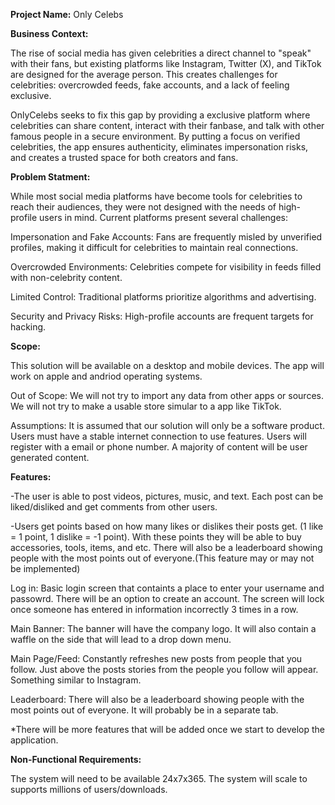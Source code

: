 **Project Name:** Only Celebs
  

**Business Context:**

The rise of social media has given celebrities a direct channel to "speak" with their fans, but existing platforms like Instagram, Twitter (X), and TikTok are designed for the average person. This creates challenges for celebrities: overcrowded feeds, fake accounts, and a lack of feeling exclusive.

OnlyCelebs seeks to fix this gap by providing a exclusive platform where celebrities can share content, interact with their fanbase, and talk with other famous people in a secure environment. By putting a focus on verified celebrities, the app ensures authenticity, eliminates impersonation risks, and creates a trusted space for both creators and fans.
  

**Problem Statment:**

While most social media platforms have become tools for celebrities to reach their audiences, they were not designed with the needs of high-profile users in mind. Current platforms present several challenges:

Impersonation and Fake Accounts: Fans are frequently misled by unverified profiles, making it difficult for celebrities to maintain real connections.

Overcrowded Environments: Celebrities compete for visibility in feeds filled with non-celebrity content.

Limited Control: Traditional platforms prioritize algorithms and advertising.

Security and Privacy Risks: High-profile accounts are frequent targets for hacking.

**Scope:**

This solution will be available on a desktop and mobile devices. The app will work on apple and andriod operating systems. 

Out of Scope:
  We will not try to import any data from other apps or sources. We will not try to make a usable store simular to a app like TikTok.

Assumptions:
It is assumed that our solution will only be a software product. Users must have a stable internet connection to use features. Users will register with a email or phone number. A majority of content will be user generated content.
  

**Features:**

-The user is able to post videos, pictures, music, and text. Each post can be liked/disliked and get comments from other users.

-Users get points based on how many likes or dislikes their posts get. (1 like = 1 point, 1 dislike = -1 point). With these points they will be able to buy accessories, tools, items, and etc. There will also be a leaderboard showing people with the most points out of everyone.(This feature may or may not be implemented)

Log in:
Basic login screen that containts a place to enter your username and passowrd. There will be an option to create an account. The screen will lock once someone has entered in information incorrectly 3 times in a row.

Main Banner:
The banner will have the company logo. It will also contain a waffle on the side that will lead to a drop down menu.

Main Page/Feed:
Constantly refreshes new posts from people that you follow. Just above the posts stories from the people you follow will appear. Something similar to Instagram.

Leaderboard:
There will also be a leaderboard showing people with the most points out of everyone. It will probably be in a separate tab.

*There will be more features that will be added once we start to develop the application.


**Non-Functional Requirements:**

The system will need to be available 24x7x365.
The system will scale to supports millions of users/downloads.














